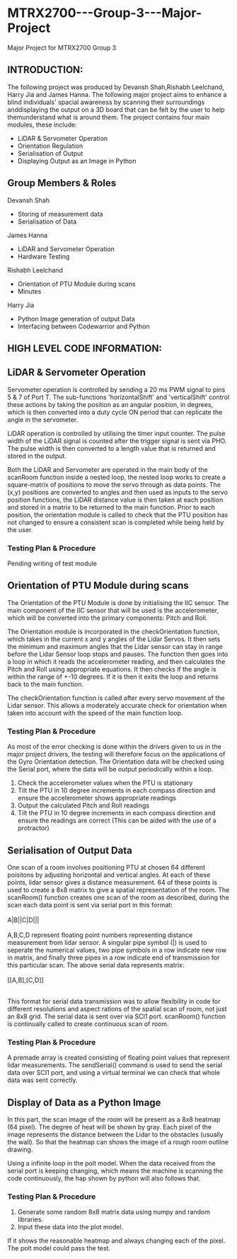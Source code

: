 # MTRX2700---Group-3---Major-Project
Major Project for MTRX2700 Group 3

## INTRODUCTION:
The following project was produced by Devansh Shah,Rishabh Leelchand, Harry Jia
and James Hanna. The following major project aims to enhance a blind individuals'
spacial awareness by scanning their surroundings anddisplaying the output on a 3D
board that can be felt by the user to help themunderstand what is around them.
The project contains four main modules, these include:
  - LiDAR & Servometer Operation
  - Orientation Regulation
  - Serialisation of Output
  - Displaying Output as an Image in Python

## Group Members & Roles
  Devansh Shah
  - Storing of measurement data
  - Serialisation of Data

  James Hanna
  - LiDAR and Servometer Operation
  - Hardware Testing

  Rishabh Leelchand
  - Orientation of PTU Module during scans
  - Minutes

  Harry Jia
  - Python Image generation of output Data
  - Interfacing between Codewarrior and Python

## HIGH LEVEL CODE INFORMATION:
## LiDAR & Servometer Operation
Servometer operation is controlled by sending a 20 ms PWM signal to pins 5 & 7 of
Port T. The sub-functions 'horizontalShift' and 'verticalShift' control these actions
by taking the position as an angular position, in degrees, which is then converted
into a duty cycle ON period that can replicate the angle in the servometer.

LiDAR operation is controlled by utilising the timer input counter. The pulse width of
the LiDAR signal is counted after the trigger signal is sent via PHO. The pulse width
is then converted to a length value that is returned and stored in the output.

Both the LiDAR and Servometer are operated in the main body of the scanRoom function
inside a nested loop, the nested loop works to create a square-matrix of positions
to move the servo through as data points. The (x,y) positions are converted to angles
and then used as inputs to the servo position functions, the LiDAR distance value is
then taken at each position and stored in a matrix to be returned to the main function.
Prior to each position, the orientation module is called to check that the PTU position
has not changed to ensure a consistent scan is completed while being held by the user.


### Testing Plan & Procedure
Pending writing of test module

## Orientation of PTU Module during scans  
The Orientation of the PTU Module is done by initialising the IIC sensor. The main
component of the IIC sensor that will be used is the accelerometer, which will be converted
into the primary components: Pitch and Roll.

The Orientation module is incorporated in the checkOrientation function, which takes in the
current x and y angles of the Lidar Servos. It then sets the minimum and maximum angles
that the Lidar sensor can stay in range before the Lidar Sensor loop stops and pauses.
The function then goes into a loop in which it reads the accelerometer reading, and then
calculates the Pitch and Roll using appropriate equations. It then checks if the angle is
within the range of +-10 degrees. If it is then it exits the loop and returns back to the
main function.

The checkOrientation function is called after every servo movement of the Lidar sensor.
This allows a moderately accurate check for orientation when taken into account with the
speed of the main function loop.

### Testing Plan & Procedure
As most of the error checking is done within the drivers given to us in the major project
drivers, the testing will therefore focus on the applications of the Gyro Orientation
detection.
The Orientation data will be checked using the Serial port, where the data will be output
periodically within a loop.

1. Check the accelerometer values when the PTU is stationary
2. Tilt the PTU in 10 degree increments in each compass direction and ensure the accelerometer
shows appropriate readings
3. Output the calculated Pitch and Roll readings
4. Tilt the PTU in 10 degree increments in each compass direction and ensure the readings
are correct (This can be aided with the use of a protractor)

## Serialisation of Output Data
One scan of a room involves positioning PTU at chosen 64 different poisitons by adjusting horizontal and vertical angles. At each of these points, lidar sensor gives a distance measurement. 64 of these points is used to create a 8x8 matrix to give a spatial representation of the room. The scanRoom() function creates one scan of the room as described, during the scan each data point is sent via serial port in this format: 
<br /> <br />
A|B||C|D||| 
<br /> <br />
A,B,C,D represent floating point numbers representing distance measurement from lidar sensor. A singular pipe symbol (|) is used to seperate the numerical values, two pipe symbols in a row indicate new row in matrix, and finally three pipes in a row indicate end of transmission for this particular scan. The above serial data represents matrix: 
<br /> <br />
\[\[A,B\],\[C,D\]\] 
<br /> <br />

This format for serial data transmission was to allow flexibility in code for different resolutions and aspect rations of the spatial scan of room, not just an 8x8 grid. The serial data is sent over via SCI1 port. scanRoom() function is continually called to create continuous scan of room.
### Testing Plan & Procedure
A premade array is created consisting of floating point values that represent lidar measurements. The sendSerial() command is used to send the serial data over SCI1 port, and using a virtual terminal we can check that whole data was sent correctly.

## Display of Data as a Python Image
In this part, the scan image of the room will be present as a 8x8 heatmap (64 pixel). The degree of
heat will be shown by gray. Each pixel of the image represents the distance between the Lidar to the
obstacles (usually the wall). So that the heatmap can shows the image of a rough room outline drawing.

Using a infinite loop in the polt model. When the data received from the serial port is keeping changing,
which means the machine is scanning the code continuously, the hap shown by python will also follows that.
### Testing Plan & Procedure
1. Generate some random 8x8 matrix data using numpy and random libraries.
2. Input these data into the plot model.

If it shows the reasonable heatmap and always changing each of the pixel. The polt model could pass the test.
